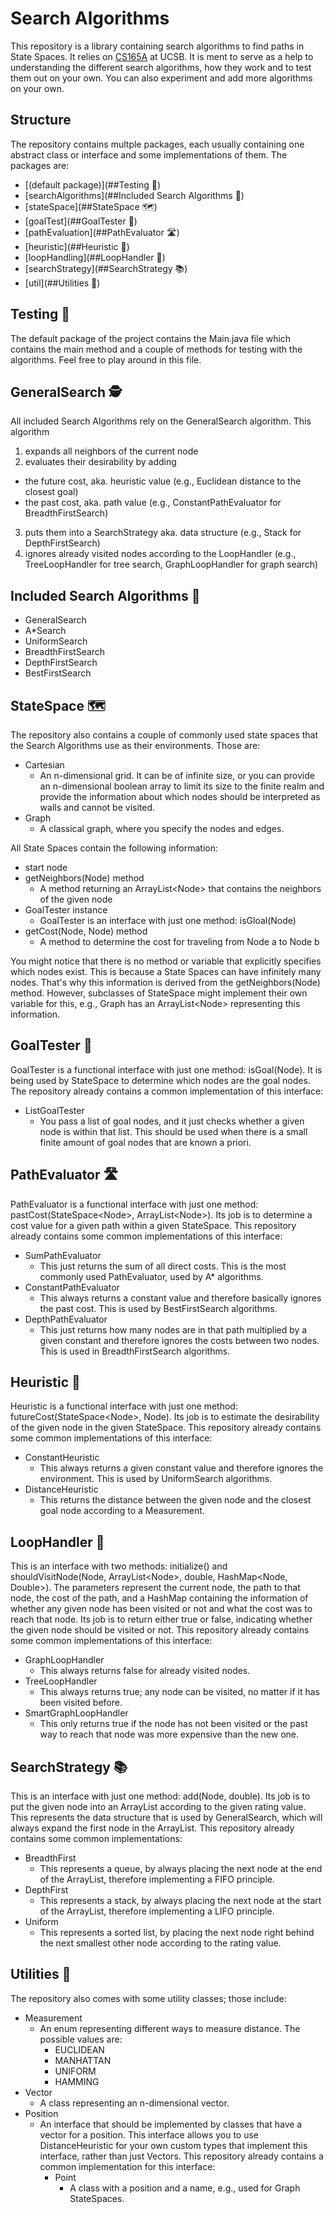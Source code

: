 # Search Algorithms

This repository is a library containing search algorithms to find paths in State Spaces. It relies on [CS165A](https://sites.cs.ucsb.edu/~xyan/classes/CS165A-2024fall/syllabus.html) at UCSB. It is ment to serve as a help to understanding the different search algorithms, how they work and to test them out on your own. You can also experiment and add more algorithms on your own.

## Structure
The repository contains multple packages, each usually containing one abstract class or interface and some implementations of them. The packages are:
* [(default package)](##Testing 🧪)
* [searchAlgorithms](##Included Search Algorithms 💠)
* [stateSpace](##StateSpace 🗺️)
* [goalTest](##GoalTester 🎯)
* [pathEvaluation](##PathEvaluator 🛣️)
* [heuristic](##Heuristic 🤔)
* [loopHandling](##LoopHandler 🔄)
* [searchStrategy](##SearchStrategy 📚)
* [util](##Utilities 🔨)

## Testing 🧪
The default package of the project contains the Main.java file which contains the main method and a couple of methods for testing with the algorithms. Feel free to play around in this file.

## GeneralSearch 🕵
All included Search Algorithms rely on the GeneralSearch algorithm. This algorithm
1. expands all neighbors of the current node
2. evaluates their desirability by adding
* the future cost, aka. heuristic value (e.g., Euclidean distance to the closest goal)
* the past cost, aka. path value (e.g., ConstantPathEvaluator for BreadthFirstSearch)
3. puts them into a SearchStrategy aka. data structure (e.g., Stack for DepthFirstSearch)
4. ignores already visited nodes according to the LoopHandler (e.g., TreeLoopHandler for tree search, GraphLoopHandler for graph search)

## Included Search Algorithms 💠
* GeneralSearch
* A\*Search
* UniformSearch
* BreadthFirstSearch
* DepthFirstSearch
* BestFirstSearch

## StateSpace 🗺️
The repository also contains a couple of commonly used state spaces that the Search Algorithms use as their environments. Those are:
* Cartesian
	- An n-dimensional grid. It can be of infinite size, or you can provide an n-dimensional boolean array to limit its size to the finite realm and provide the information about which nodes should be interpreted as walls and cannot be visited.
* Graph
	- A classical graph, where you specify the nodes and edges.

All State Spaces contain the following information:
* start node
* getNeighbors(Node) method
	- A method returning an ArrayList\<Node\> that contains the neighbors of the given node
* GoalTester instance
	- GoalTester is an interface with just one method: isGloal(Node)
* getCost(Node, Node) method
	- A method to determine the cost for traveling from Node a to Node b

You might notice that there is no method or variable that explicitly specifies which nodes exist. This is because a State Spaces can have infinitely many nodes. That's why this information is derived from the getNeighbors(Node) method. However, subclasses of StateSpace might implement their own variable for this, e.g., Graph has an ArrayList\<Node\> representing this information.

## GoalTester 🎯
GoalTester is a functional interface with just one method: isGoal(Node). It is being used by StateSpace to determine which nodes are the goal nodes. The repository already contains a common implementation of this interface:
* ListGoalTester
	- You pass a list of goal nodes, and it just checks whether a given node is within that list. This should be used when there is a small finite amount of goal nodes that are known a priori.

## PathEvaluator 🛣️
PathEvaluator is a functional interface with just one method: pastCost(StateSpace\<Node\>, ArrayList\<Node\>). Its job is to determine a cost value for a given path within a given StateSpace. This repository already contains some common implementations of this interface:
* SumPathEvaluator
	- This just returns the sum of all direct costs. This is the most commonly used PathEvaluator, used by A\* algorithms.
* ConstantPathEvaluator
	- This always returns a constant value and therefore basically ignores the past cost. This is used by BestFirstSearch algorithms.
* DepthPathEvaluator
	- This just returns how many nodes are in that path multiplied by a given constant and therefore ignores the costs between two nodes. This is used in BreadthFirstSearch algorithms.

## Heuristic 🤔
Heuristic is a functional interface with just one method: futureCost(StateSpace\<Node\>, Node). Its job is to estimate the desirability of the given node in the given StateSpace. This repository already contains some common implementations of this interface:
* ConstantHeuristic
	- This always returns a given constant value and therefore ignores the environment. This is used by UniformSearch algorithms.
* DistanceHeuristic
	- This returns the distance between the given node and the closest goal node according to a Measurement.

## LoopHandler 🔄
This is an interface with two methods: initialize() and shouldVisitNode(Node, ArrayList\<Node\>, double, HashMap\<Node, Double\>). The parameters represent the current node, the path to that node, the cost of the path, and a HashMap containing the information of whether any given node has been visited or not and what the cost was to reach that node. Its job is to return either true or false, indicating whether the given node should be visited or not. This repository already contains some common implementations of this interface:
* GraphLoopHandler
	- This always returns false for already visited nodes.
* TreeLoopHandler
	- This always returns true; any node can be visited, no matter if it has been visited before.
* SmartGraphLoopHandler
	- This only returns true if the node has not been visited or the past way to reach that node was more expensive than the new one.

## SearchStrategy 📚
This is an interface with just one method: add(Node, double). Its job is to put the given node into an ArrayList according to the given rating value. This represents the data structure that is used by GeneralSearch, which will always expand the first node in the ArrayList. This repository already contains some common implementations:
* BreadthFirst
	- This represents a queue, by always placing the next node at the end of the ArrayList, therefore implementing a FIFO principle.
* DepthFirst
	- This represents a stack, by always placing the next node at the start of the ArrayList, therefore implementing a LIFO principle.
* Uniform
	- This represents a sorted list, by placing the next node right behind the next smallest other node according to the rating value.

## Utilities 🔨
The repository also comes with some utility classes; those include:
* Measurement
	- An enum representing different ways to measure distance. The possible values are:
		* EUCLIDEAN
		* MANHATTAN
		* UNIFORM
		* HAMMING
* Vector
	- A class representing an n-dimensional vector.
* Position
	- An interface that should be implemented by classes that have a vector for a position. This interface allows you to use DistanceHeuristic for your own custom types that implement this interface, rather than just Vectors. This repository already contains a common implementation for this interface:
		* Point
			- A class with a position and a name, e.g., used for Graph StateSpaces.